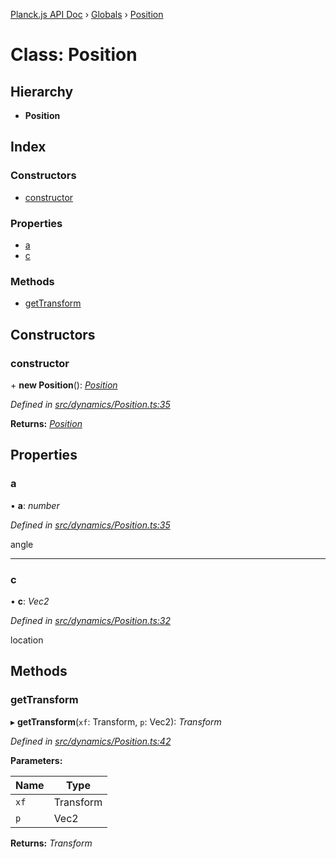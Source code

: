 [Planck.js API Doc](../README.md) › [Globals](../globals.md) › [Position](position.md)

# Class: Position

## Hierarchy

* **Position**

## Index

### Constructors

* [constructor](position.md#constructor)

### Properties

* [a](position.md#a)
* [c](position.md#c)

### Methods

* [getTransform](position.md#gettransform)

## Constructors

###  constructor

\+ **new Position**(): *[Position](position.md)*

*Defined in [src/dynamics/Position.ts:35](https://github.com/shakiba/planck.js/blob/3ede11b/src/dynamics/Position.ts#L35)*

**Returns:** *[Position](position.md)*

## Properties

###  a

• **a**: *number*

*Defined in [src/dynamics/Position.ts:35](https://github.com/shakiba/planck.js/blob/3ede11b/src/dynamics/Position.ts#L35)*

angle

___

###  c

• **c**: *Vec2*

*Defined in [src/dynamics/Position.ts:32](https://github.com/shakiba/planck.js/blob/3ede11b/src/dynamics/Position.ts#L32)*

location

## Methods

###  getTransform

▸ **getTransform**(`xf`: Transform, `p`: Vec2): *Transform*

*Defined in [src/dynamics/Position.ts:42](https://github.com/shakiba/planck.js/blob/3ede11b/src/dynamics/Position.ts#L42)*

**Parameters:**

Name | Type |
------ | ------ |
`xf` | Transform |
`p` | Vec2 |

**Returns:** *Transform*
